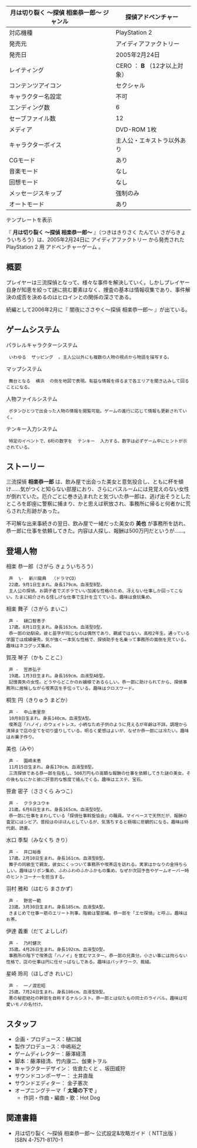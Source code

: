 月は切り裂く 〜探偵 相楽恭一郎〜  ジャンル  |  探偵アドベンチャー   
---|---  
対応機種  |  PlayStation 2   
発売元  |  アイディアファクトリー   
発売日  |  2005年2月24日   
レイティング  |  CERO  ：  **B** （12才以上対象）   
コンテンツアイコン  |  セクシャル   
キャラクター名設定  |  不可   
エンディング数  |  6   
セーブファイル数  |  12   
メディア  |  DVD-ROM 1枚   
キャラクターボイス  |  主人公・エキストラ以外あり   
CGモード  |  あり   
音楽モード  |  なし   
回想モード  |  なし   
メッセージスキップ  |  強制のみ   
オートモード  |  あり   
テンプレートを表示  
  
『 **月は切り裂く 〜探偵 相楽恭一郎〜** 』（つきはきりさく たんてい さがらきょういちろう）は、2005年2月24日に  アイディアファクトリー
から発売された  PlayStation 2  用  アドベンチャーゲーム  。

##  概要  

プレイヤーは三流探偵となって、様々な事件を解決していく。しかしプレイヤー自身が知恵を絞って謎に挑む要素はなく、捜査の基本は情報収集であり、事件解決の成否を決めるのはヒロインとの関係の深さである。

続編として2006年2月に『  闇夜にささやく〜探偵 相楽恭一郎〜  』が出ている。

##  ゲームシステム  

パラレルキャラクターシステム

     いわゆる  ザッピング  。主人公以外にも複数の人物の視点から物語を描写する。 
マップシステム

     舞台となる  横浜  の街を地図で表現。有益な情報を得るまで各エリアを聞き込みして回ることになる。 
人物ファイルシステム

     ボタンひとつで出会った人物の情報を閲覧可能。ゲームの進行に応じて情報も更新されていく。 
テンキー入力システム

     特定のイベントで、6桁の数字を  テンキー  入力する。数字は必ずゲーム中にヒントが示されている。 

##  ストーリー  

三流探偵 **相楽恭一郎**
は、飲み屋で出会った美女と意気投合し、ともに杯を傾け……気がつくと知らない部屋におり、さらにバスルームには見覚えのない女性が倒れていた。厄介ごとに巻き込まれたと気づいた恭一郎は、逃げ出そうとしたところを即座に警察に捕まり、かと思えば釈放され、事務所に帰ると何者かに荒らされた形跡があった。

不可解な出来事続きの翌日、飲み屋で一緒だった美女の **美也** が事務所を訪れ、恭一郎に仕事を依頼してきた。内容は人探し、報酬は500万円だというが……。

##  登場人物  

相楽 恭一郎（さがら きょういちろう）

     声  \-  新川龍典  （ドラマCD） 
     22歳。9月1日生まれ。身長179cm。血液型B型。 
     主人公の探偵。お調子者でズボラでいい加減な性格のため、冴えない仕事しか回ってこない。たまに紹介される怪しげな仕事で生計を立てている。趣味は食玩集め。 
相楽 舞子（さがら まいこ）

     声 -  樋口智恵子 
     17歳。8月1日生まれ。身長163cm。血液型O型。 
     恭一郎の幼馴染。彼と苗字が同じなのは偶然であり、親戚ではない。高校2年生。通っている学園では成績優秀。気が強く一本気な性格で、探偵助手を名乗って事務所の面倒を見ている。趣味はネコグッズ集め。 
賀茂 琴子（かも ことこ）

     声 -  笠原弘子 
     19歳。1月3日生まれ。身長169cm。血液型AB型。 
     記憶喪失の女性。どうやらどこかのお嬢様であるらしい。恭一郎に助けられてから、探偵事務所に居候しながら喫茶店を手伝っている。趣味はクロスワード。 
桐生 円（きりゅう まどか）

     声 -  中山恵里奈 
     10月8日生まれ。身長140cm。血液型A型。 
     喫茶店「ハノイ」のウェイトレス。小柄なため子供のように見えるが年齢は不詳。調理から清掃まで店の全てを切り盛りしている。明るく愛想はよいが、なぜか恭一郎には冷たい。趣味はお菓子作り。 
美也（みや）

     声 -  園崎未恵 
     11月15日生まれ。身長170cm。血液型B型。 
     三流探偵である恭一郎を指名し、500万円もの高額な報酬の仕事を依頼してきた謎の美女。その後もなにかと彼に好意的な態度で絡んでくる。趣味はエステ、宝石。 
笹倉 密子（ささくら みつこ）

     声 -  クラタユウキ 
     21歳。6月6日生まれ。身長165cm。血液型O型。 
     恭一郎に仕事をまわしている「探偵仕事斡旋協会」の職員。マイペースで天然だが、報酬の査定にはシビア。普段はのほほんとしているが、気落ちすると極端に悲観的になる。趣味は時代劇、読書。 
水口 季梨（みなくち きり）

     声 -  井口裕香 
     17歳。2月10日生まれ。身長161cm。血液型B型。 
     舞子の同級生で親友。彼女にくっついて事務所や喫茶店を訪れる。実家はかなりの金持ちらしい。趣味はリボン集め、ふわふわのふかふかもの集め。なぜか次回予告やゲームオーバー時のヒントコーナーを担当する。 
羽村 雅和（はむら まさかず）

     声 -  野宮一範 
     23歳。3月30日生まれ。身長185cm。血液型A型。 
     きまじめで仕事一筋のエリート刑事。階級は警部補。恭一郎を「エセ探偵」と呼ぶ。趣味はお茶。 
伊達 義重（だて よししげ）

     声 -  乃村健次 
     35歳。4月26日生まれ。身長192cm。血液型O型。 
     事務所の階下で喫茶店「ハノイ」を営むマスター。恭一郎の兄貴分。小さい事には拘らない性格で、店の仕事は円に任せっぱなしである。趣味はパッチワーク、裁縫。 
星崎 玲司（ほしざき れいじ）

     声 -  一ノ渡宏昭 
     25歳。7月24日生まれ。身長186cm。血液型B型。 
     悪の秘密結社の幹部を自称するナルシスト。恭一郎とは似たもの同士のライバル。趣味は可愛いモノの名付け。 

##  スタッフ  

  * 企画・プロデュース：樋口誠 
  * 製作プロデュース：中嶋裕之 
  * ゲームディレクター：藤澤経清 
  * 脚本：藤澤経清、竹内康二、伽東トヲル 
  * キャラクターデザイン：  佐倉たくと  、坂田威狩 
  * サウンドコンポーザー：  土井直哉 
  * サウンドエディター：  金子憲次 
  * オープニングテーマ「 **太陽の下で** 」 
    * 作詞・作曲・編曲・歌：Hot Dog 

##  関連書籍  

  * 月は切り裂く 〜探偵 相楽恭一郎〜 公式設定&攻略ガイド（  NTT出版  ）  ISBN 4-7571-8170-1 

